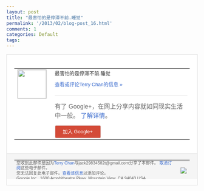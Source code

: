 ```yaml
---
layout: post
title: "最害怕的是停滞不前.睡觉"
permalink: '/2013/02/blog-post_16.html'
comments: 1
categories: Default
tags: 
---
```

<!-- X-Notifications: 1:5deb293eb0000000 -->

<div style="border:solid 1px #dfdfdf;color:#686868;font:13px Arial"><div style="background-color:#fff;padding:20px;"><table cellpadding="0" cellspacing="0"><tr><td style="padding-right:15px;vertical-align:top"><a href="https://plus.google.com/_/notifications/emlink?emr=14900066512970582018&amp;emid=CNCG6Kagu7UCFcoacgodGhoAAA&amp;path=%2F108643996575278738906&amp;dt=1361032267829&amp;uob=8"><img height="75" src="https://lh3.googleusercontent.com/-KKRGTyJ5Bl0/AAAAAAAAAAI/AAAAAAAAtnY/R4QEWIp3Ur0/s75-c-k-a/photo.jpg" style="border:solid 1px #cccccc;" width="75"/></a></td><td style="width:578px;color:#333;font:13px Arial;vertical-align:top"><div style="padding-bottom:10px">最害怕的是停滞不前.睡觉</div><a href="https://plus.google.com/_/notifications/emlink?emr=14900066512970582018&amp;emid=CNCG6Kagu7UCFcoacgodGhoAAA&amp;path=%2F108643996575278738906%2Fposts%2Fft3R8KepNAX%3Fgpinv%3DAMIXal9qjSJiwRicD0I1K7_91nHfgTR668jlvslBN48hsUYqsaSLt1gkssysyYO1zTU__ZFbGUgf-IeRnBVxXfxz6cbeb00v11pe7aGoEKz1ZzK-SlDTRyU&amp;dt=1361032267829&amp;uob=8" style="color:#3366CC;text-decoration:none">查看或评论Terry Chan的信息 »</a><div style="margin-top:20px;border-top:solid 1px #dfdfdf"><div style="padding:15px 0;color:#686868;font:16px Arial">有了 Google+，在网上分享内容就如同现实生活中一般。 <a href="http://www.google.com/+/learnmore/" style="color:#3366CC;text-decoration:none">了解详情</a>。</div><a href="https://plus.google.com/_/notifications/emlink?emr=14900066512970582018&amp;emid=CNCG6Kagu7UCFcoacgodGhoAAA&amp;path=%2F%3Fgpinv%3DAMIXal9qjSJiwRicD0I1K7_91nHfgTR668jlvslBN48hsUYqsaSLt1gkssysyYO1zTU__ZFbGUgf-IeRnBVxXfxz6cbeb00v11pe7aGoEKz1ZzK-SlDTRyU&amp;dt=1361032267829&amp;uob=8" style="padding:1px 20px;min-width:54px;display:inline-block; background-color:#d44b38;text-align:center; font:13px Arial; border-radius:3px;color:#fff;border:solid 1px #dfdfdf; white-space:nowrap;text-decoration:none;height:30px;line-height:30px">加入 Google+</a></div></td></tr></table></div><div style="border-top:solid 1px #dfdfdf;padding:0 20px; background-color:#f5f5f5"><table cellpadding="0" cellspacing="0" style="height:50px"><tbody><tr><td style="vertical-align:middle;width:100%; color:#636363;font:11px Arial; line-height:120%">您收到此邮件是因为<a href="https://plus.google.com/_/notifications/emlink?emr=14900066512970582018&amp;emid=CNCG6Kagu7UCFcoacgodGhoAAA&amp;path=%2F108643996575278738906%3Fgpinv%3DAMIXal9qjSJiwRicD0I1K7_91nHfgTR668jlvslBN48hsUYqsaSLt1gkssysyYO1zTU__ZFbGUgf-IeRnBVxXfxz6cbeb00v11pe7aGoEKz1ZzK-SlDTRyU&amp;dt=1361032267829&amp;uob=8" style="color:#3366CC;text-decoration:none">Terry Chan</a>与jack29834582t@gmail.com分享了本邮件。 <a href="https://plus.google.com/_/notifications/emlink?emr=14900066512970582018&amp;emid=CNCG6Kagu7UCFcoacgodGhoAAA&amp;path=%2F_%2Fnonplus%2Femailsettings%3Fgpinv%3DAMIXal9qjSJiwRicD0I1K7_91nHfgTR668jlvslBN48hsUYqsaSLt1gkssysyYO1zTU__ZFbGUgf-IeRnBVxXfxz6cbeb00v11pe7aGoEKz1ZzK-SlDTRyU%26est%3DADH5u8UT3OKDN3kvFJK1_cmnzl1Cl8gGN8cl1zM5ev2z3JMX40Wb2VlWWJeXLBTGijfQ4jdzjw-eTbOuK-DXLxuq-ONu26mXMIvs7UekgI83OYqEjFZQKVFunDbWs6HTWRmxsbt9NO0SlmLO-BQjmWIKEHoSFC2ADQ&amp;dt=1361032267829&amp;uob=8" style="color:#3366CC;text-decoration:none">取消订阅</a>这些电子邮件。<br/>您无法回复此电子邮件。<a href="https://plus.google.com/_/notifications/emlink?emr=14900066512970582018&amp;emid=CNCG6Kagu7UCFcoacgodGhoAAA&amp;path=%2F108643996575278738906%2Fposts%2Fft3R8KepNAX%3Fgpinv%3DAMIXal9qjSJiwRicD0I1K7_91nHfgTR668jlvslBN48hsUYqsaSLt1gkssysyYO1zTU__ZFbGUgf-IeRnBVxXfxz6cbeb00v11pe7aGoEKz1ZzK-SlDTRyU&amp;dt=1361032267829&amp;uob=8" style="color:#3366CC;text-decoration:none">查看该信息</a>以添加评论。<br/>Google Inc., 1600 Amphitheatre Pkwy, Mountain View, CA 94043 USA<br/></td><td><img src="https://ssl.gstatic.com/s2/oz/images/notifications/logo/google-plus-6617a72bb36cc548861652780c9e6ff1.png"/></td></tr></tbody></table></div></div>